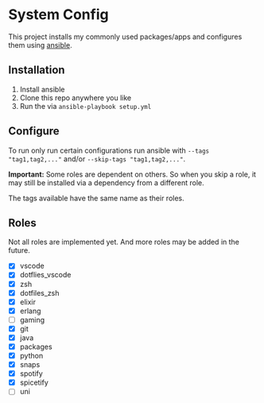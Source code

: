 # System Config

This project installs my commonly used packages/apps and configures them using [ansible](https://www.ansible.com/).

## Installation

 1. Install ansible
 2. Clone this repo anywhere you like
 3. Run the via `ansible-playbook setup.yml`

## Configure

To run only run certain configurations run ansible with `--tags "tag1,tag2,..."` and/or `--skip-tags "tag1,tag2,..."`. 

**Important:** Some roles are dependent on others. So when you skip a role, it may still be installed via a dependency from a different role.

The tags available have the same name as their roles.

## Roles 

Not all roles are implemented yet. And more roles may be added in the future.

- [x] vscode
- [x] dotflies_vscode
- [x] zsh
- [x] dotfiles_zsh
- [x] elixir
- [x] erlang
- [ ] gaming
- [x] git
- [x] java
- [x] packages
- [x] python
- [x] snaps
- [x] spotify
- [x] spicetify
- [ ] uni